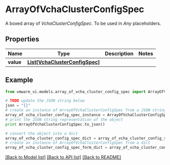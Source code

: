 # ArrayOfVchaClusterConfigSpec

A boxed array of *VchaClusterConfigSpec*. To be used in *Any* placeholders. 

## Properties
Name | Type | Description | Notes
------------ | ------------- | ------------- | -------------
**value** | [**List[VchaClusterConfigSpec]**](VchaClusterConfigSpec.md) |  | 

## Example

```python
from vmware_vi.models.array_of_vcha_cluster_config_spec import ArrayOfVchaClusterConfigSpec

# TODO update the JSON string below
json = "{}"
# create an instance of ArrayOfVchaClusterConfigSpec from a JSON string
array_of_vcha_cluster_config_spec_instance = ArrayOfVchaClusterConfigSpec.from_json(json)
# print the JSON string representation of the object
print ArrayOfVchaClusterConfigSpec.to_json()

# convert the object into a dict
array_of_vcha_cluster_config_spec_dict = array_of_vcha_cluster_config_spec_instance.to_dict()
# create an instance of ArrayOfVchaClusterConfigSpec from a dict
array_of_vcha_cluster_config_spec_form_dict = array_of_vcha_cluster_config_spec.from_dict(array_of_vcha_cluster_config_spec_dict)
```
[[Back to Model list]](../README.md#documentation-for-models) [[Back to API list]](../README.md#documentation-for-api-endpoints) [[Back to README]](../README.md)


